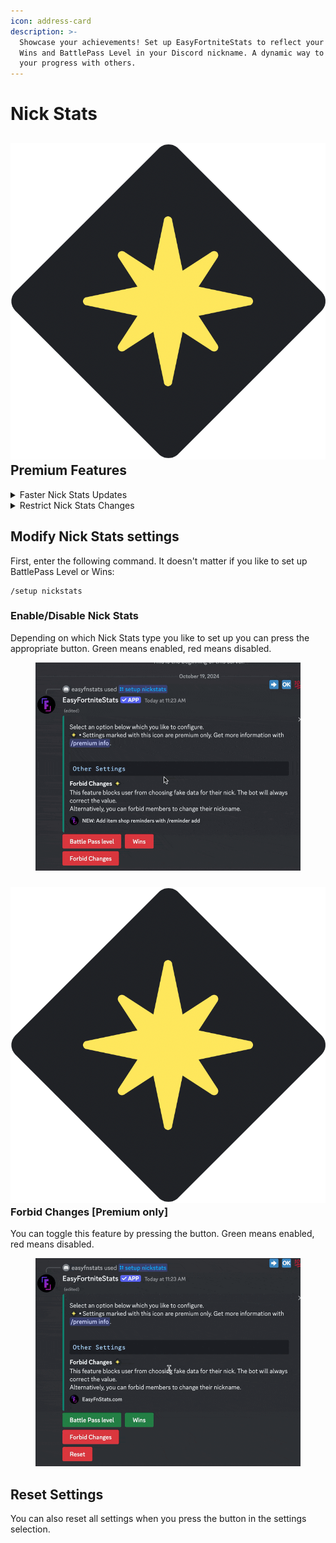 ```yaml
---
icon: address-card
description: >-
  Showcase your achievements! Set up EasyFortniteStats to reflect your Fortnite
  Wins and BattlePass Level in your Discord nickname. A dynamic way to share
  your progress with others.
---
```


# Nick Stats

## <img src="../.gitbook/assets/premium.png" alt="" data-size="line"> Premium Features

<details>

<summary>Faster Nick Stats Updates</summary>

Nick Stats will update every hour instead of every 3 hours, providing more timely information.

</details>

<details>

<summary>Restrict Nick Stats Changes</summary>

Prevent users from using fake stats in their nicknames. The bot will automatically reset any altered stats to the correct values.

</details>

## Modify Nick Stats settings

First, enter the following command. It doesn't matter if you like to set up BattlePass Level or Wins:&#x20;

```
/setup nickstats
```

### Enable/Disable Nick Stats

Depending on which Nick Stats type you like to set up you can press the appropriate button. Green means enabled, red means disabled.

<figure><img src="../.gitbook/assets/nickstats-toggle.gif" alt=""><figcaption></figcaption></figure>

### <img src="../.gitbook/assets/premium.png" alt="" data-size="line"> Forbid Changes \[Premium only]

You can toggle this feature by pressing the button. Green means enabled, red means disabled.

<figure><img src="../.gitbook/assets/nickstats-forbid-changes.gif" alt=""><figcaption></figcaption></figure>

## Reset Settings

You can also reset all settings when you press the button in the settings selection.
